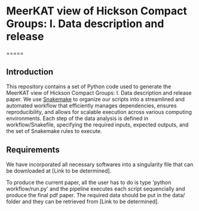 # MeerKAT view of Hickson Compact Groups: I. Data description and release
=====

Introduction
------------

This repository contains a set of Python code used to generate the MeerKAT view of Hickson Compact Groups: I. Data description and release paper. 
We use [Snakemake](https://snakemake.readthedocs.io) to organize our scripts into a streamlined and automated workflow that efficiently manages dependencies, 
ensures reproducibility, and allows for scalable execution across various computing environments. Each step of the data analysis is defined in workflow/Snakefile, 
specifying the required inputs, expected outputs, and the set of Snakemake rules to execute.   

Requirements
------------
We have incorporated all necessary softwares into a singularity file that can be downloaded at [Link to be determined]. 

To produce the current paper, all the user has to do is type 'python workflow/run.py' and the pipeline executes each script sequencially and produce the final pdf paper. 
The required data should be put in the data/ folder and they can be retrieved from [Link to be determined]. 

